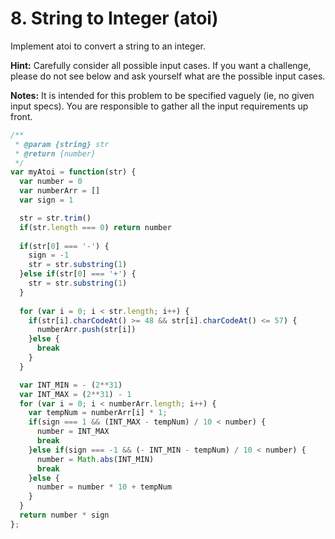 # 8. String to Integer (atoi)

Implement atoi to convert a string to an integer.

**Hint:** Carefully consider all possible input cases. If you want a challenge, please do not see below and ask yourself what are the possible input cases.

**Notes:** It is intended for this problem to be specified vaguely (ie, no given input specs). You are responsible to gather all the input requirements up front.

```javascript
/**
 * @param {string} str
 * @return {number}
 */
var myAtoi = function(str) {
  var number = 0
  var numberArr = []
  var sign = 1

  str = str.trim()
  if(str.length === 0) return number
  
  if(str[0] === '-') {
    sign = -1
    str = str.substring(1)
  }else if(str[0] === '+') {
    str = str.substring(1)
  }
  
  for (var i = 0; i < str.length; i++) {
    if(str[i].charCodeAt() >= 48 && str[i].charCodeAt() <= 57) {
      numberArr.push(str[i])
    }else {
      break
    }
  }

  var INT_MIN = - (2**31)
  var INT_MAX = (2**31) - 1
  for (var i = 0; i < numberArr.length; i++) {
    var tempNum = numberArr[i] * 1;
    if(sign === 1 && (INT_MAX - tempNum) / 10 < number) {
      number = INT_MAX
      break
    }else if(sign === -1 && (- INT_MIN - tempNum) / 10 < number) {
      number = Math.abs(INT_MIN)
      break
    }else {
      number = number * 10 + tempNum
    }
  }
  return number * sign
};
```
